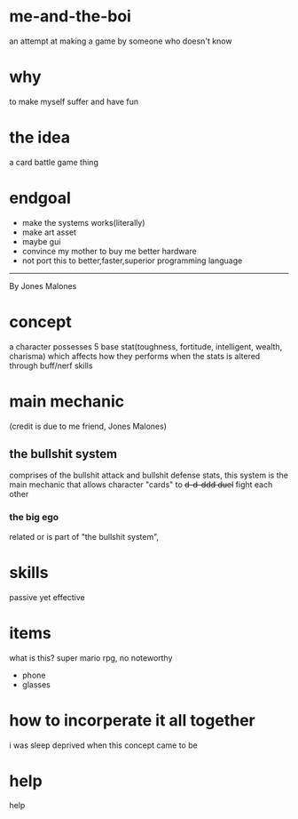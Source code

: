 # me-and-the-boi
an attempt at making a game by someone who doesn't know

# why
to make myself suffer and have fun

# the idea
a card battle game thing

# endgoal
- make the systems works(literally)
- make art asset
- maybe gui 
- convince my mother to buy me better hardware
- not port this to better,faster,superior programming language
---
By Jones Malones
# concept
a character possesses 5 base stat(toughness, fortitude, intelligent, wealth, charisma) which affects how they performs when the stats is altered through buff/nerf skills
# main mechanic
(credit is due to me friend, Jones Malones)
## the bullshit system
comprises of the bullshit attack and bullshit defense stats, this system is the main mechanic that allows character "cards" to <s>d-d-ddd duel</s>
fight each other
### the big ego
related or is part of "the bullshit system", 
# skills
passive yet effective
# items
what is this? super mario rpg, no 
noteworthy
- phone
- glasses
# how to incorperate it all together
i was sleep deprived when this concept came to be


# help
help
